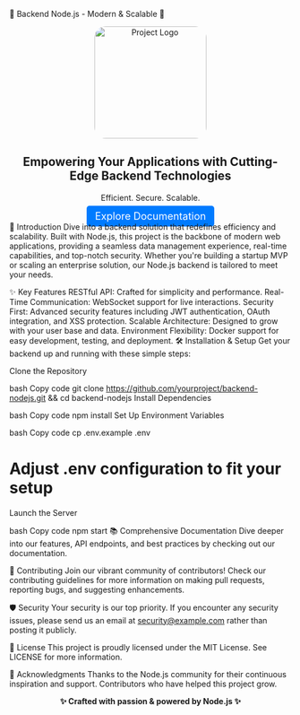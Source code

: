 🌟 Backend Node.js - Modern & Scalable 🌟
<div align="center">
  <img src="https://i.goopics.net/ykvm7r.jpg" alt="Project Logo" width="200" style="border-radius: 20px;"/>
  <h2>Empowering Your Applications with Cutting-Edge Backend Technologies</h2>
  <p>Efficient. Secure. Scalable.</p>
  <a href="link-to-documentation" style="background-color: #007BFF; color: white; padding: 8px 15px; border-radius: 5px; text-decoration: none; font-size: 18px;">Explore Documentation</a>
</div>
🚀 Introduction
Dive into a backend solution that redefines efficiency and scalability. Built with Node.js, this project is the backbone of modern web applications, providing a seamless data management experience, real-time capabilities, and top-notch security. Whether you're building a startup MVP or scaling an enterprise solution, our Node.js backend is tailored to meet your needs.

✨ Key Features
RESTful API: Crafted for simplicity and performance.
Real-Time Communication: WebSocket support for live interactions.
Security First: Advanced security features including JWT authentication, OAuth integration, and XSS protection.
Scalable Architecture: Designed to grow with your user base and data.
Environment Flexibility: Docker support for easy development, testing, and deployment.
🛠 Installation & Setup
Get your backend up and running with these simple steps:

Clone the Repository

bash
Copy code
git clone https://github.com/yourproject/backend-nodejs.git && cd backend-nodejs
Install Dependencies

bash
Copy code
npm install
Set Up Environment Variables

bash
Copy code
cp .env.example .env
# Adjust .env configuration to fit your setup
Launch the Server

bash
Copy code
npm start
📚 Comprehensive Documentation
Dive deeper into our features, API endpoints, and best practices by checking out our documentation.

🤝 Contributing
Join our vibrant community of contributors! Check our contributing guidelines for more information on making pull requests, reporting bugs, and suggesting enhancements.

🛡 Security
Your security is our top priority. If you encounter any security issues, please send us an email at security@example.com rather than posting it publicly.

📃 License
This project is proudly licensed under the MIT License. See LICENSE for more information.

💖 Acknowledgments
Thanks to the Node.js community for their continuous inspiration and support.
Contributors who have helped this project grow.
<div align="center">
  <b>✨ Crafted with passion & powered by Node.js ✨</b>
</div>
